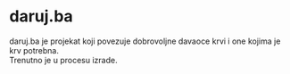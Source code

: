 # daruj.ba

daruj.ba je projekat koji povezuje dobrovoljne davaoce krvi i one kojima je krv potrebna.\
Trenutno je u procesu izrade.
